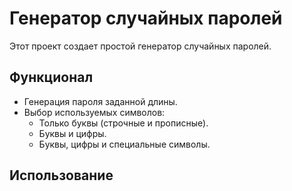 # Генератор случайных паролей

Этот проект создает простой генератор случайных паролей.

## Функционал

* Генерация пароля заданной длины.
* Выбор используемых символов:
    * Только буквы (строчные и прописные).
    * Буквы и цифры.
    * Буквы, цифры и специальные символы.

## Использование

